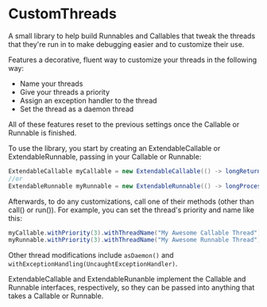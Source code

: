 # CustomThreads
A small library to help build Runnables and Callables that tweak the threads that they're run in to make debugging easier and to customize their use.

Features a decorative, fluent way to customize your threads in the following way:
+ Name your threads
+ Give your threads a priority
+ Assign an exception handler to the thread
+ Set the thread as a daemon thread

All of these features reset to the previous settings once the Callable or Runnable is finished.

To use the library, you start by creating an ExtendableCallable or ExtendableRunnable, passing in your Callable or Runnable:
```java
ExtendableCallable myCallable = new ExtendableCallable(() -> longReturningProcess());
//or
ExtendableRunnable myRunnable = new ExtendableRunnable(() -> longProcess());
```
Afterwards, to do any customizations, call one of their methods (other than call() or run()). For example, you can set the thread's priority and name like this:
```java
myCallable.withPriority(3).withThreadName("My Awesome Callable Thread");
myRunnable.withPriority(3).withThreadName("My Awesome Runnable Thread");
```
Other thread modifications include `asDaemon()` and `withExceptionHandling(UncaughtExceptionHandler)`.

ExtendableCallable and ExtendableRunanble implement the Callable and Runnable interfaces, respectively, so they can be passed into anything that takes a Callable or Runnable.
